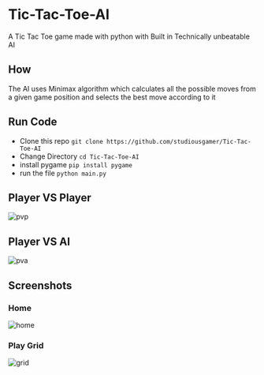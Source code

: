 # Tic-Tac-Toe-AI
A Tic Tac Toe game made with python with Built in Technically unbeatable AI

## How
The AI uses Minimax algorithm which calculates all the possible moves from a given game position and selects the best move according to it

## Run Code
- Clone this repo `git clone https://github.com/studiousgamer/Tic-Tac-Toe-AI`
- Change Directory `cd Tic-Tac-Toe-AI`
- install pygame `pip install pygame`
- run the file `python main.py`

## Player VS Player
![pvp](https://raw.githubusercontent.com/studiousgamer/Tic-Tac-Toe-AI/master/images/pvp.gif)

## Player VS AI
![pva](https://raw.githubusercontent.com/studiousgamer/Tic-Tac-Toe-AI/master/images/pva.gif)

## Screenshots
### Home
![home](https://raw.githubusercontent.com/studiousgamer/Tic-Tac-Toe-AI/master/images/home.png)

### Play Grid
![grid](https://raw.githubusercontent.com/studiousgamer/Tic-Tac-Toe-AI/master/images/play_grid.png)
